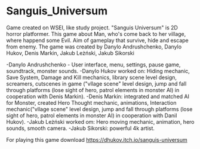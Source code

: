 # Sanguis_Universum
Game created on WSEI, like study project. "Sanguis Universum" is 2D horror platformer. This game about Man, who's come back to her village, where happend some Evil. Aim of gameplay that survive, hide and escape from enemy. The game was created by Danylo Andrushchenko, Danylo Hukov, Denis Markin, Jakub Leżński, Jakub Sikorski

-Danylo Andrushchenko - User interface, menu, settings, pause game, soundtrack, monster sounds. 
-Danylo Hukov worked on: Hiding mechanic, Save System, Damage and Kill mechanics, library scene level design, screamers, cutscenes in game ("vllage scene" level design, jump and fall through platforms (lose sight of hero, patrol elements in monster AI) in cooperation with Denis Markin).
-Denis Markin: integrated and matched AI for Monster, created Hero Thought mechanic, animations, Interaction mechanic("vllage scene" level design, jump and fall through platforms (lose sight of hero, patrol elements in monster AI) in cooperation with Danil Hukov).
-Jakub Leżński worked om: Hero moving mechanic, animation, hero sounds, smooth camera.
-Jakub Sikorski: powerful 4k artist. 

For playing this game download https://dhukov.itch.io/sanguis-universum
